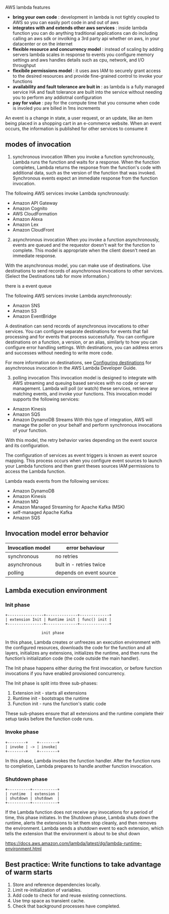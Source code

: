 AWS lambda features
- **bring your own code** : development in lambda is not tightly coupled to AWS so you can easily port code in and out of aws
- **integrates with and extends other aws services** : inside lambda function you can do anything traditional applications can do including calling an aws sdk or involking a 3rd party api whether on aws, in your datacenter or on the internet
- **flexible resource and concurrency model** : instead of scaling by adding servers lambda scales in response to events you configure memory settings and aws handles details such as cpu, network, and I/O throughput
- **flexibile permissions model** : it uses aws IAM to securely grant access to the desired resources and provide fine-grained control to invoke your functions
- **availability and fault tolerance are buit in** : as lambda is a fully managed service HA and fault tolerance are built into the service without needing you to perform any addiotnal configuration
- **pay for value** : pay for the compute time that you consume when code is involed you are billed in 1ms increments


An event is a change in state, a user request, or an update, like an item being placed in a shopping cart in an e-commerce website. When an event occurs, the information is published for other services to consume it

## modes of invocation

1. synchronous invocation
When you invoke a function synchronously, Lambda runs the function and waits for a response. When the function completes, Lambda returns the response from the function's code with additional data, such as the version of the function that was invoked. Synchronous events expect an immediate response from the function invocation. 

The following AWS services invoke Lambda synchronously:

- Amazon API Gateway
- Amazon Cognito
- AWS CloudFormation
- Amazon Alexa
- Amazon Lex
- Amazon CloudFront

2. asynchronous invocation
When you invoke a function asynchronously, events are queued and the requestor doesn't wait for the function to complete. This model is appropriate when the client doesn't need an immediate response. 

With the asynchronous model, you can make use of destinations. Use destinations to send records of asynchronous invocations to other services. (Select the Destinations tab for more information.)

there is a event queue

The following AWS services invoke Lambda asynchronously: 

- Amazon SNS 
- Amazon S3
- Amazon EventBridge 

A destination can send records of asynchronous invocations to other services. You can configure separate destinations for events that fail processing and for events that process successfully. You can configure destinations on a function, a version, or an alias, similarly to how you can configure error handling settings. With destinations, you can address errors and successes without needing to write more code. 

For more information on destinations, see [Configuring destinations](https://docs.aws.amazon.com/lambda/latest/dg/invocation-async.html#invocation-async-destinations) for asynchronous invocation in the AWS Lambda Developer Guide.

3. polling invocation
This invocation model is designed to integrate with AWS streaming and queuing based services with no code or server management. Lambda will poll (or watch) these services, retrieve any matching events, and invoke your functions. This invocation model supports the following services:

- Amazon Kinesis
- Amazon SQS
- Amazon DynamoDB Streams
With this type of integration, AWS will manage the poller on your behalf and perform synchronous invocations of your function. 

With this model, the retry behavior varies depending on the event source and its configuration.

The configuration of services as event triggers is known as event source mapping. This process occurs when you configure event sources to launch your Lambda functions and then grant theses sources IAM permissions to access the Lambda function. 

Lambda reads events from the following services:

- Amazon DynamoDB
- Amazon Kinesis
- Amazon MQ
- Amazon Managed Streaming for Apache Kafka (MSK)
- self-managed Apache Kafka
- Amazon SQS

## Invocation model error behavior
 
Invocation model | error behaviour
-|-
synchronous | no retries
asynchronous | bult in - retries twice
polling | depends on event source

## Lambda execution environment

### Init phase

```plain
+----------------+--------------+-------------+
| extension Init | Runtime init | func() init |
+----------------+--------------+-------------+

                init phase
```
In this phase, Lambda creates or unfreezes an execution environment with the configured resources, downloads the code for the function and all layers, initializes any extensions, initializes the runtime, and then runs the function’s initialization code (the code outside the main handler). 

The Init phase happens either during the first invocation, or before function invocations if you have enabled provisioned concurrency.

The Init phase is split into three sub-phases: 
1. Extension init - starts all extensions
2. Runtime init - bootstraps the runtime
3. Function init - runs the function's static code

These sub-phases ensure that all extensions and the runtime complete their setup tasks before the function code runs.

### Invoke phase

```plain
+--------+    +--------+
| invoke | -> | invoke|
+--------+    +--------+
```

In this phase, Lambda invokes the function handler. After the function runs to completion, Lambda prepares to handle another function invocation. 

### Shutdown phase

```plain
+----------+-----------+
| runtime  | extension |
| shutdown | shutdown  | 
+----------+-----------+
```
If the Lambda function does not receive any invocations for a period of time, this phase initiates. In the Shutdown phase, Lambda shuts down the runtime, alerts the extensions to let them stop cleanly, and then removes the environment. Lambda sends a shutdown event to each extension, which tells the extension that the environment is about to be shut down

https://docs.aws.amazon.com/lambda/latest/dg/lambda-runtime-environment.html

## Best practice: Write functions to take advantage of warm starts

1. Store and reference dependencies locally.
2. Limit re-initialization of variables.
3. Add code to check for and reuse existing connections.
4. Use tmp space as transient cache.
5. Check that background processes have completed.
